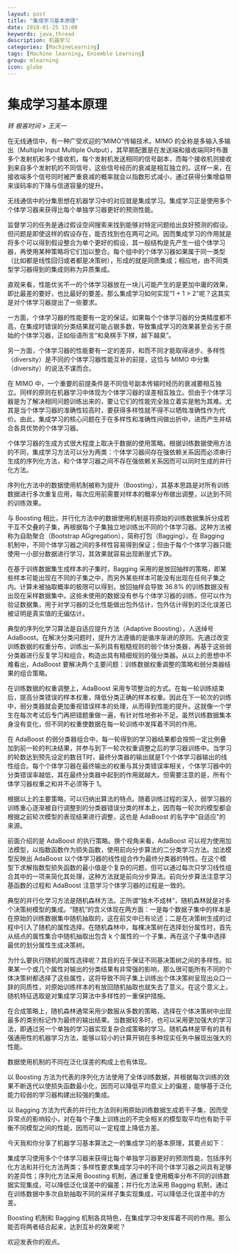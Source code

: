 ```yaml
---
layout: post
title: "集成学习基本原理"
date: 2018-01-25 15:00
keywords: java,thread
description: 机器学习
categories: [MachineLearning]
tags: [Machine learning, Ensemble Learning]
group: mlearning
icon: globe
---
```


<!-- more -->

# 集成学习基本原理

_转 极客时间 > 王天一_


在无线通信中，有一种广受欢迎的“MIMO”传输技术。MIMO 的全称是多输入多输出（Multiple Input Multiple Output），其早期配置是在发送端和接收端同时布置多个发射机和多个接收机，每个发射机发送相同的信号副本，而每个接收机则接收到来自多个发射机的不同信号，这些信号经历的衰减是相互独立的。这样一来，在接收端多个信号同时被严重衰减的概率就会以指数形式减小，通过获得分集增益带来误码率的下降与信道容量的提升。

无线通信中的分集思想在机器学习中的对应就是集成学习。集成学习正是使用多个个体学习器来获得比每个单独学习器更好的预测性能。

监督学习的任务是通过假设空间搜索来找到能够对特定问题给出良好预测的假设。但问题是即使这样的假设存在，能否找到也在两可之间。因而集成学习的作用就是将多个可以得到假设整合为单个更好的假设，其一般结构是先产生一组个体学习器，再使用某种策略将它们加以整合。每个组中的个体学习器如果属于同一类型（比如都是线性回归或者都是决策树），形成的就是同质集成；相应地，由不同类型学习器得到的集成则称为异质集成。

直观来看，性能优劣不一的个体学习器放在一块儿可能产生的是更加中庸的效果，即比最差的要好，也比最好的要差。那么集成学习如何实现“1 + 1 > 2”呢？这其实是对个体学习器提出了一些要求。

一方面，个体学习器的性能要有一定的保证。如果每个个体学习器的分类精度都不高，在集成时错误的分类结果就可能占据多数，导致集成学习的效果甚至会劣于原始的个体学习器，正如俗语所言“和臭棋手下棋，越下越臭”。

另一方面，个体学习器的性能要有一定的差异，和而不同才能取得进步。多样性（diversity）是不同的个体学习器性能互补的前提，这恰与 MIMO 中分集（diversity）的说法不谋而合。

在 MIMO 中，一个重要的前提条件是不同信号副本传输时经历的衰减要相互独立。同样的原则在机器学习中体现为个体学习器的误差相互独立。但由于个体学习器是为了解决相同问题训练出来的，要让它们的性能完全独立着实是勉为其难。尤其是当个体学习器的准确性较高时，要获得多样性就不得不以牺牲准确性作为代价。由此，集成学习的核心问题在于在多样性和准确性间做出折中，进而产生并结合各具优势的个体学习器。

个体学习器的生成方式很大程度上取决于数据的使用策略。根据训练数据使用方法的不同，集成学习方法可以分为两类：个体学习器间存在强依赖关系因而必须串行生成的序列化方法，和个体学习器之间不存在强依赖关系因而可以同时生成的并行化方法。

序列化方法中的数据使用机制被称为提升（Boosting），其基本思路是对所有训练数据进行多次重复应用，每次应用前需要对样本的概率分布做出调整，以达到不同的训练效果。

与 Boosting 相比，并行化方法中的数据使用机制是将原始的训练数据集拆分成若干互不交叠的子集，再根据每个子集独立地训练出不同的个体学习器。这种方法被称为自助聚合（Bootstrap AGgregation），简称打包（Bagging）。在 Bagging 机制中，不同个体学习器之间的多样性容易得到保证；但由于每个个体学习器只能使用一小部分数据进行学习，其效果就容易出现断崖式下跌。

在基于训练数据集生成样本的子集时，Bagging 采用的是放回抽样的策略，即某些样本可能出现在不同的子集之中，而另外某些样本可能没有出现在任何子集之内。计算未被抽取概率的极限可以得到，放回抽样会导致 36.8% 的训练数据没有出现在采样数据集中。这些未使用的数据没有参与个体学习器的训练，但可以作为验证数据集，用于对学习器的泛化性能做出包外估计，包外估计得到的泛化误差已被证明是真实值的无偏估计。

典型的序列化学习算法是自适应提升方法（Adaptive Boosting），人送绰号 AdaBoost。在解决分类问题时，提升方法遵循的是循序渐进的原则。先通过改变训练数据的权重分布，训练出一系列具有粗糙规则的弱个体分类器，再基于这些弱分类器进行反复学习和组合，构造出具有精细规则的强分类器。从以上的思想中不难看出，AdaBoost 要解决两个主要问题：训练数据权重调整的策略和弱分类器结果的组合策略。

在训练数据的权重调整上，AdaBoost 采用专项整治的方式。在每一轮训练结束后，提高分类错误的样本权重，降低分类正确的样本权重。因此在下一轮次的训练中，弱分类器就会更加重视错误样本的处理，从而得到性能的提升。这就像一个学生在每次考试后专门再把错题重做一遍，有针对性地弥补不足。虽然训练数据集本身没有变化，但不同的权重使数据在每一轮训练中发挥着不同的作用。

在 AdaBoost 的弱分类器组合中，每一轮得到的学习器结果都会按照一定比例叠加到前一轮的判决结果，并参与到下一轮次权重调整之后的学习器训练中。当学习的轮数达到预先设定的数目T时，最终分类器的输出就是T个个体学习器输出的线性组合。每个个体学习器在最终输出的权重与其分类错误率相关，个体学习器中的分类错误率越低，其在最终分类器中起到的作用就越大。但需要注意的是，所有个体学习器权重之和并不必须等于 1。

根据以上的主要策略，可以归纳出算法的特点。随着训练过程的深入，弱学习器的训练重心逐渐被自行调整到的分类器错误分类的样本上，因而每一轮次的模型都会根据之前轮次模型的表现结果进行调整，这也是 AdaBoost 的名字中“自适应”的来源。

前面介绍的是 AdaBoost 的执行策略。换个视角来看，AdaBoost 可以视为使用加法模型，以指数函数作为损失函数，使用前向分步算法的二分类学习方法。加法模型反映出 AdaBoost 以个体学习器的线性组合作为最终分类器的特性。在这个模型下求解指数型损失函数的最小值是个复杂的问题，但可以通过每次只学习线性组合其中的一项来简化其处理，这种方法就是前向分步算法。前向分步算法注意学习基函数的过程和 AdaBoost 注意学习个体学习器的过程是一致的。

典型的并行化学习方法是随机森林方法。正所谓“独木不成林”，随机森林就是对多个决策树模型的集成。“随机”的含义体现在两方面：一是每个数据子集中的样本是在原始的训练数据集中随机抽取的，这在前文中已有论述；二是在决策树生成的过程中引入了随机的属性选择。在随机森林中，每棵决策树在选择划分属性时，首先从结点的属性集合中随机抽取出包含 k 个属性的一个子集，再在这个子集中选择最优的划分属性生成决策树。

为什么要执行随机的属性选择呢？其目的在于保证不同基决策树之间的多样性。如果某一个或几个属性对输出的分类结果有非常强的影响，那么很可能所有不同的个体决策树都选择了这些属性，这将导致不同子集上训练出个体决策树呈现出众口一辞的同质性，对原始训练样本的有放回随机抽取也就失去了意义。在这个意义上，随机特征选取是对集成学习算法中多样性的一重保护措施。

在合成策略上，随机森林通常采用少数服从多数的策略，选择在个体决策树中出现最多的类别标记作为最终的输出结果。当数据较多时，也可以采用更加强大的学习法，即通过另一个单独的学习器实现复杂合成策略的学习。随机森林是罕有的具有强通用性的机器学习方法，能够以较小的计算开销在多种现实任务中展现出强大的性能。

数据使用机制的不同在泛化误差的构成上也有体现。

以 Boosting 方法为代表的序列化方法使用了全体训练数据，并根据每次训练的效果不断迭代以使损失函数最小化，因而可以降低平均意义上的偏差，能够基于泛化能力较弱的学习器构建出较强的集成。

以 Bagging 方法为代表的并行化方法则利用原始训练数据生成若干子集，因而受异常点的影响较小，对在每个子集上训练出的不完全相关的模型取平均也有助于平衡不同模型之间的性能，因而可以一定程度上降低方差。

今天我和你分享了机器学习基本算法之一的集成学习的基本原理，其要点如下：

集成学习使用多个个体学习器来获得比每个单独学习器更好的预测性能，包括序列化方法和并行化方法两类；多样性要求集成学习中的不同个体学习器之间具有足够的差异性；序列化方法采用 Boosting 机制，通过重复使用概率分布不同的训练数据实现集成，可以降低泛化误差中的偏差；并行化方法采用 Bagging 机制，通过在训练数据中多次自助抽取不同的采样子集实现集成，可以降低泛化误差中的方差。

Boosting 机制和 Bagging 机制各具特色，在集成学习中发挥着不同的作用。那么能否将两者结合起来，达到互补的效果呢？

欢迎发表你的观点。

